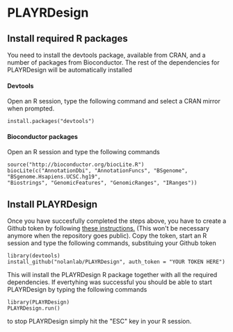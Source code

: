 # PLAYRDesign

## Install required R packages

You need to install the devtools package, available from CRAN, and a number of packages from Bioconductor. The rest of the dependencies for PLAYRDesign will be automatically installed

#### Devtools

Open an R session, type the following command and select a CRAN mirror when prompted.

`install.packages("devtools")`

#### Bioconductor packages

Open an R session and type the following commands

```
source("http://bioconductor.org/biocLite.R")
biocLite(c("AnnotationDbi", "AnnotationFuncs", "BSgenome", "BSgenome.Hsapiens.UCSC.hg19", 
"Biostrings", "GenomicFeatures", "GenomicRanges", "IRanges"))

```

## Install PLAYRDesign

Once you have succesfully completed the steps above, you have to create a Github token by following [these instructions.](https://help.github.com/articles/creating-an-access-token-for-command-line-use/) (This won't be necessary anymore when the repository goes public).
Copy the token, start an R session and type the following commands, substituing your Github token

```
library(devtools)
install_github("nolanlab/PLAYRDesign", auth_token = "YOUR TOKEN HERE")
```

This will install the PLAYRDesign R package together with all the required dependencies. If evertyhing was successful you should be able to start PLAYRDesign by typing the following commands

```
library(PLAYRDesign)
PLAYRDesign.run()
```
to stop PLAYRDesign simply hit the "ESC" key in your R session.

